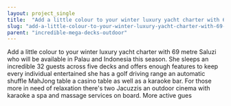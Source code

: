 ```yaml
---
layout: project_single
title:  "Add a little colour to your winter luxury yacht charter with 69 metre Saluzi who will be available in Palau and Indonesia this season. She sleeps an incredible 32 guests across five decks and offers enough features to keep every individual entertaine"
slug: "add-a-little-colour-to-your-winter-luxury-yacht-charter-with-69-metre-saluzi-who-will"
parent: "incredible-mega-decks-outdoor"
---
```

Add a little colour to your winter luxury yacht charter with 69 metre Saluzi who will be available in Palau and Indonesia this season. She sleeps an incredible 32 guests across five decks and offers enough features to keep every individual entertained  she has a golf driving range an automatic shuffle MahJong table a casino table as well as a karaoke bar. For those more in need of relaxation there's two Jacuzzis an outdoor cinema with karaoke a spa and massage services on board. More active gues